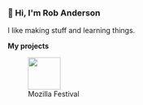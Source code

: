 ### 👋 Hi, I'm Rob Anderson

I like making stuff and learning things.

**My projects**

<figure>
<img src="https://schedule.mozillafestival.org/sidebar-logo.png" width="64" height="64">
<figcaption>Mozilla Festival</figcaption>
</figure>
